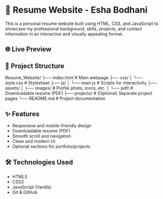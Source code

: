 # 💼 Resume Website - Esha Bodhani

This is a personal resume website built using HTML, CSS, and JavaScript to showcase my professional background, skills, projects, and contact information in an interactive and visually appealing format.

## 🌐 Live Preview



## 📁 Project Structure

Resume_Website/
├── index.html # Main webpage
├── css/
│ └── style.css # Stylesheet
├── js/
│ └── main.js # Scripts for interactivity
├── assets/
│ ├── images/ # Profile photo, icons, etc.
│ └── pdf/ # Downloadable resume (PDF)
├── projects/ # (Optional) Separate project pages
└── README.md # Project documentation



## ✨ Features

- Responsive and mobile-friendly design
- Downloadable resume (PDF)
- Smooth scroll and navigation
- Clean and modern UI
- Optional sections for portfolio/projects

## 🛠️ Technologies Used

- HTML5
- CSS3
- JavaScript (Vanilla)
- Git & GitHub

